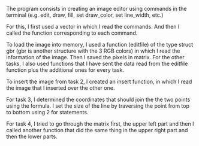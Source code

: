 The program consists in creating an image editor using commands 
in the terminal (e.g. edit, draw, fill, set draw_color, set line_width, etc.)

For this, I first used a vector in which I read the commands. And then I
called the function corresponding to each command.
    
To load the image into memory, I used a function (editfile) of the type
struct gbr (gbr is another structure with the 3 RGB colors) in which I read
the information of the image. Then I saved the pixels in matrix. For the other 
tasks, I also used functions that I have sent the data read from the editfile 
function plus the additional ones for every task.

To insert the image from task 2, I created an insert function, in which
I read the image that I inserted over the other one.

For task 3, I determined the coordinates that should join the
the two points using the formula. I set the size of the line by traversing the point
from top to bottom using 2 for statements.

For task 4, I tried to go through the matrix first, the upper left part
and then I called another function that did the same thing in the upper right part
and then the lower parts.


